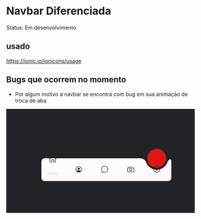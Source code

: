 # Navbar Diferenciada

Status: Em desenvolvimento

## usado

https://ionic.io/ionicons/usage

## Bugs que ocorrem no momento 

+ Por algum motivo a navbar se encontra com bug em sua animação de troca de aba

<img src="img/exDeBug.jpeg">